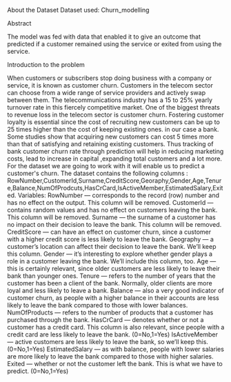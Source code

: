 About the Dataset
Dataset used: Churn_modelling

Abstract

The model was fed with data that enabled it to give an outcome that predicted  if a customer remained using the service or exited from using the service.

Introduction to the problem

When customers or subscribers stop doing business with a company or service, it is known as customer churn. Customers in the telecom sector can choose from a wide range of service providers and actively swap between them. The telecommunications industry has a 15 to 25% yearly turnover rate in this fiercely competitive market. One of the biggest threats to revenue loss in the telecom sector is customer churn. Fostering customer loyalty is essential since the cost of recruiting new customers can be up to 25 times higher than the cost of keeping existing ones.
in our case a bank. Some studies show that acquiring new customers can cost 5 times more than that of satisfying and retaining existing customers. Thus tracking of bank customer churn rate through prediction will help in reducing marketing costs, lead to increase in capital ,expanding total customers and a lot more.
 For the dataset  we are going to work with it will enable us to predict a customer's churn.
The  dataset contains the following columns : RowNumber,CustomerId,Surname,CreditScore,Georaphy,Gender,Age,Tenure,Balance,NumOfProdcuts,HasCrCard,IsActiveMember,EstimatedSalary,Exited.
Variables:
RowNumber — corresponds to the record (row) number and has no effect on the output. This column will be removed.
CustomerId — contains random values and has no effect on customers leaving the bank. This column will be removed.
Surname — the surname of a customer has no impact on their decision to leave the bank. This column will be removed.
CreditScore — can have an effect on customer churn, since a customer with a higher credit score is less likely to leave the bank.
Geography — a customer’s location can affect their decision to leave the bank. We’ll keep this column.
Gender — it’s interesting to explore whether gender plays a role in a customer leaving the bank. We’ll include this column, too.
Age — this is certainly relevant, since older customers are less likely to leave their bank than younger ones.
Tenure — refers to the number of years that the customer has been a client of the bank. Normally, older clients are more loyal and less likely to leave a bank.
Balance — also a very good indicator of customer churn, as people with a higher balance in their accounts are less likely to leave the bank compared to those with lower balances.
NumOfProducts — refers to the number of products that a customer has purchased through the bank.
HasCrCard — denotes whether or not a customer has a credit card. This column is also relevant, since people with a credit card are less likely to leave the bank. (0=No,1=Yes)
IsActiveMember — active customers are less likely to leave the bank, so we’ll keep this. (0=No,1=Yes)
EstimatedSalary — as with balance, people with lower salaries are more likely to leave the bank compared to those with higher salaries.
Exited — whether or not the customer left the bank. This is what we have to predict. (0=No,1=Yes)
